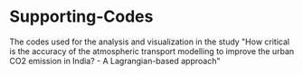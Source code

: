 # Supporting-Codes
The codes used for the analysis and visualization in the study "How critical is the accuracy of the atmospheric transport modelling to improve the urban CO2 emission in India? - A Lagrangian-based approach"
